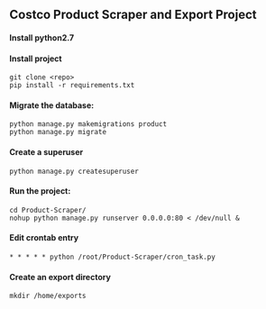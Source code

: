 ## Costco Product Scraper and Export Project

#### Install python2.7
#### Install project
	git clone <repo>
	pip install -r requirements.txt

#### Migrate the database:
	python manage.py makemigrations product
	python manage.py migrate

#### Create a superuser
	python manage.py createsuperuser

#### Run the project:
	cd Product-Scraper/
	nohup python manage.py runserver 0.0.0.0:80 < /dev/null &

#### Edit crontab entry

	* * * * * python /root/Product-Scraper/cron_task.py

#### Create an export directory
    
    mkdir /home/exports
